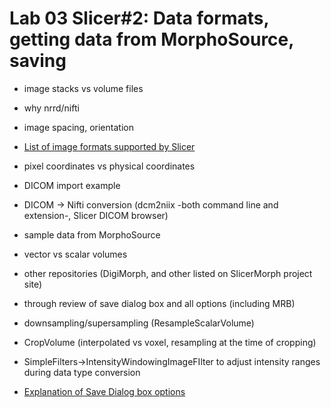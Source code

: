 # Lab 03 Slicer#2: Data formats, getting data from MorphoSource, saving
* image stacks vs volume files
* why nrrd/nifti
* image spacing, orientation

* [List of image formats supported by Slicer](https://www.slicer.org/wiki/Documentation/Nightly/SlicerApplication/SupportedDataFormat)
* pixel coordinates vs physical coordinates 
* DICOM import example 
* DICOM -> Nifti conversion (dcm2niix -both command line and extension-, Slicer DICOM browser)
* sample data from MorphoSource 
* vector vs scalar volumes 
* other repositories (DigiMorph, and other listed on SlicerMorph project site)
* through review of save dialog box and all options (including MRB)
* downsampling/supersampling (ResampleScalarVolume)
* CropVolume (interpolated vs voxel, resampling at the time of cropping)
* SimpleFilters->IntensityWindowingImageFIlter to adjust intensity ranges during data type conversion

* [Explanation of Save Dialog box options](https://www.slicer.org/wiki/Documentation/Nightly/SlicerApplication/SavingData)
